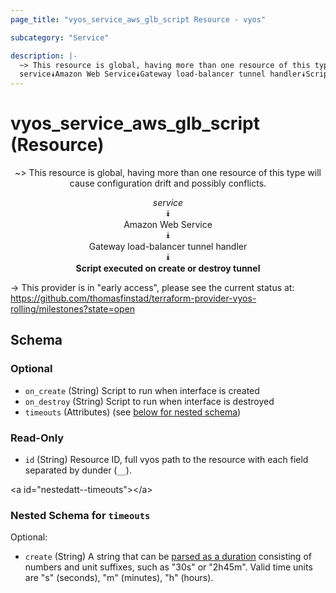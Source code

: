 ```yaml
---
page_title: "vyos_service_aws_glb_script Resource - vyos"

subcategory: "Service"

description: |- 
  ~> This resource is global, having more than one resource of this type will cause configuration drift and possibly conflicts.
  service⯯Amazon Web Service⯯Gateway load-balancer tunnel handler⯯Script executed on create or destroy tunnel
---
```


# vyos_service_aws_glb_script (Resource)
<center>

~> This resource is global, having more than one resource of this type will cause configuration drift and possibly conflicts.

*service*  
⯯  
Amazon Web Service  
⯯  
Gateway load-balancer tunnel handler  
⯯  
**Script executed on create or destroy tunnel**


</center>

-> This provider is in "early access", please see the current status at: https://github.com/thomasfinstad/terraform-provider-vyos-rolling/milestones?state=open

## Schema

### Optional

- `on_create` (String) Script to run when interface is created
- `on_destroy` (String) Script to run when interface is destroyed
- `timeouts` (Attributes) (see [below for nested schema](#nestedatt--timeouts))

### Read-Only

- `id` (String) Resource ID, full vyos path to the resource with each field separated by dunder (`__`).

&lt;a id=&#34;nestedatt--timeouts&#34;&gt;&lt;/a&gt;
### Nested Schema for `timeouts`

Optional:

- `create` (String) A string that can be [parsed as a duration](https://pkg.go.dev/time#ParseDuration) consisting of numbers and unit suffixes, such as &#34;30s&#34; or &#34;2h45m&#34;. Valid time units are &#34;s&#34; (seconds), &#34;m&#34; (minutes), &#34;h&#34; (hours).  
